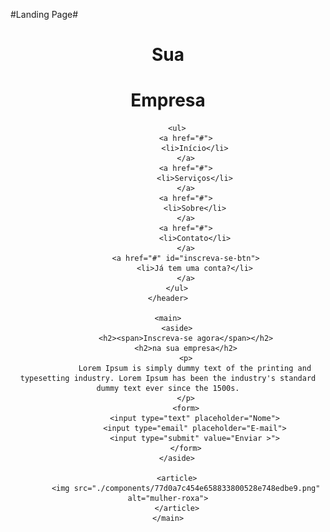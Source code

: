 #Landing Page#

<!DOCTYPE html>
<html lang="en">

<head>
    <meta charset="UTF-8">
    <meta http-equiv="X-UA-Compatible" content="IE=edge">
    <meta name="viewport" content="width=device-width, initial-scale=1.0">
    <link href="/styles/style.css" rel="stylesheet">
    <link href="/styles/fonts.css" rel="stylesheet">
    <link href="/styles/media.css" rel="stylesheet">
    <title>Landing Page</title>
</head>

<body>
    <header>
        <div id="title">
            <h1>Sua</h1>
            <h1>Empresa</h1>
        </div>

        <ul>
            <a href="#">
                <li>Início</li>
            </a>
            <a href="#">
                <li>Serviços</li>
            </a>
            <a href="#">
                <li>Sobre</li>
            </a>
            <a href="#">
                <li>Contato</li>
            </a>
            <a href="#" id="inscreva-se-btn">
                <li>Já tem uma conta?</li>
            </a>
        </ul>
    </header>

    <main>
        <aside>
            <h2><span>Inscreva-se agora</span></h2>
            <h2>na sua empresa</h2>
            <p>
                Lorem Ipsum is simply dummy text of the printing and typesetting industry. Lorem Ipsum has been the industry's standard dummy text ever since the 1500s.
            </p>
            <form>
                <input type="text" placeholder="Nome">
                <input type="email" placeholder="E-mail">
                <input type="submit" value="Enviar >">
            </form>
        </aside>

        <article>
            <img src="./components/77d0a7c454e658833800528e748edbe9.png" alt="mulher-roxa">
        </article>
    </main>

</body>

</html>


